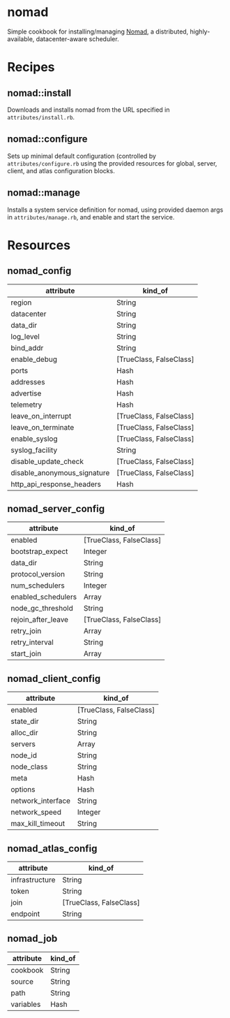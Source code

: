 # nomad

Simple cookbook for installing/managing [Nomad](https://www.nomadproject.io/), a
distributed, highly-available, datacenter-aware scheduler.

Recipes
=======

nomad::install
--------------
Downloads and installs nomad from the URL specified in `attributes/install.rb`.

nomad::configure
----------------
Sets up minimal default configuration (controlled by `attributes/configure.rb`
using the provided resources for global, server, client, and atlas
configuration blocks.

nomad::manage
-------------
Installs a system service definition for nomad, using provided daemon args in
`attributes/manage.rb`, and enable and start the service.

Resources
=========

nomad\_config
-------------

|attribute|kind_of|
|---------|-------|
|region|String|
|datacenter|String|
|data_dir|String|
|log_level|String|
|bind_addr|String|
|enable_debug|[TrueClass, FalseClass]|
|ports|Hash|
|addresses|Hash|
|advertise|Hash|
|telemetry|Hash|
|leave_on_interrupt|[TrueClass, FalseClass]|
|leave_on_terminate|[TrueClass, FalseClass]|
|enable_syslog|[TrueClass, FalseClass]|
|syslog_facility|String|
|disable_update_check|[TrueClass, FalseClass]|
|disable_anonymous_signature|[TrueClass, FalseClass]|
|http_api_response_headers|Hash|

nomad\_server\_config
---------------------

|attribute|kind_of|
|---------|-------|
|enabled|[TrueClass, FalseClass]|
|bootstrap_expect|Integer|
|data_dir|String|
|protocol_version|String|
|num_schedulers|Integer|
|enabled_schedulers|Array|
|node_gc_threshold|String|
|rejoin_after_leave|[TrueClass, FalseClass]|
|retry_join|Array|
|retry_interval|String|
|start_join|Array|

nomad\_client\_config
---------------------

|attribute|kind_of|
|---------|-------|
|enabled|[TrueClass, FalseClass]|
|state_dir|String|
|alloc_dir|String|
|servers|Array|
|node_id|String|
|node_class|String|
|meta|Hash|
|options|Hash|
|network_interface|String|
|network_speed|Integer|
|max_kill_timeout|String|

nomad\_atlas\_config
--------------------

|attribute|kind_of|
|---------|-------|
|infrastructure|String|
|token|String|
|join|[TrueClass, FalseClass]|
|endpoint|String|

nomad\_job
----------

|attribute|kind_of|
|---------|-------|
|cookbook|String|
|source|String|
|path|String|
|variables|Hash|
